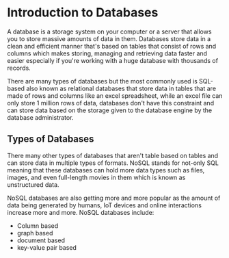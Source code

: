 # Introduction to Databases

A database is a storage system on your computer or a server that allows you to store massive amounts of data in them. Databases store data in a clean and efficient manner that's based on tables that consist of rows and columns which makes storing, managing and retrieving data faster and easier especially if you're working with a huge database with thousands of records.

There are many types of databases but the most commonly used is SQL-based also known as relational databases that store data in tables that are made of rows and columns like an excel spreadsheet, while an excel file can only store 1 million rows of data, databases don't have this constraint and can store data based on the storage given to the database engine by the database administrator.

## Types of Databases

There many other types of databases that aren't table based on tables and can store data in multiple types of formats. NoSQL stands for not-only SQL meaning that these databases can hold more data types such as files, images, and even full-length movies in them which is known as unstructured data.

NoSQL databases are also getting more and more popular as the amount of data being generated by humans, IoT devices and online interactions increase more and more.
NoSQL databases include:

- Column based
- graph based
- document based
- key-value pair based